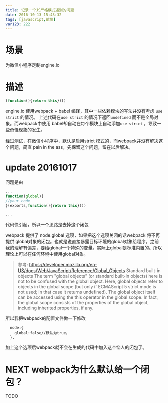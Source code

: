 ```yaml
---
title: 记录一个JS严格模式遇到的问题
date: 2016-10-13 15:43:32
tags: [javascript,前端]
var123: 222
---
```


# 场景 
为微信小程序定制engine.io
# 描述

```js
(function(){return this})()
```
engine.io 使用webpack + babel 编译，其中一些依赖模块的写法并没有考虑 `use strict` 的情况。
上述代码在`use strict` 的情况下返回`undefined` 而不是全局对象。而webpack中使用 babel却自动在每个模块上自动添加`use strict` 。导致一些奇怪现象的发生。

经过测试，在微信小程序中，默认是启用strict 模式的，而webpack并没有解决这个问题，简直 pain in the ass，先保留这个问题，留在以后解决。

# update 20161017





问题是由

```js
...
function(global){
//your code
}(exports,function(){return this}())

...

```
代码快引起，所以一个思路是去掉这个闭包

webpack 提供了 node.global 选项，如果把这个选项关闭的话webpack 将不再提供 global对象的闭包。也就是说直接暴露目标环境的global对象给程序。之前我的理解有偏差，要给global一个特殊的变量。实际上global是标准内置的。所以理论上可以在任何环境中使用global对象。

> 参考: https://developer.mozilla.org/en-US/docs/Web/JavaScript/Reference/Global_Objects Standard built-in objects
> The term "global objects" (or standard built-in objects) here is not to be confused with the global object. Here, global objects refer to objects in the global scope (but only if ECMAScript 5 strict mode is not used; in that case it returns undefined). The global object itself can be accessed using the this operator in the global scope. In fact, the global scope consists of the properties of the global object, including inherited properties, if any.

所以我把webpack的配置文件做一下修改
```
  node:{
    global:false//默认为true，
  },
```
加上这个选项后webpack就不会在生成的代码中加入这个恼人的闭包了。


# NEXT webpack为什么默认给一个闭包？

TODO


